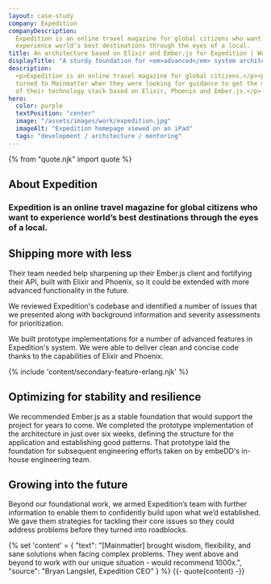 ```yaml
---
layout: case-study
company: Expedition
companyDescription:
  Expedition is an online travel magazine for global citizens who want to
  experience world’s best destinations through the eyes of a local.
title: An architecture based on Elixir and Ember.js for Expedition | Work
displayTitle: "A sturdy foundation for <em>advanced</em> system architecture"
description:
  <p>Expedition is an online travel magazine for global citizens.</p><p>They
  turned to Mainmatter when they were looking for guidance to get the most out
  of their technology stack based on Elixir, Phoenix and Ember.js.</p>
hero:
  color: purple
  textPosition: "center"
  image: "/assets/images/work/expedition.jpg"
  imageAlt: "Expedition homepage viewed on an iPad"
  tags: "development / architecture / mentoring"
---
```


{% from "quote.njk" import quote %}

<div class="case-study__section">
  <h2 class="case-study__heading h5">About Expedition</h2>
  <div class="case-study__text">
    <h3 class="h4">Expedition is an online travel magazine for global citizens who want to experience world’s best destinations through the eyes of a local.</h3>
  </div>
</div>

<div class="case-study__section">
  <h2 class="case-study__heading h5">Shipping more with less</h2>
  <div class="case-study__text">
    <p>Their team needed help sharpening up their Ember.js client and fortifying their API, built with Elixir and Phoenix, so it could be extended with more advanced functionality in the future.</p>
    <p>We reviewed Expedition's codebase and identified a number of issues that we presented along with background information and severity assessments for prioritization.</p>
    <p>We built prototype implementations for a number of advanced features in Expedition's system. We were able to deliver clean and concise code thanks to the capabilities of Elixir and Phoenix.</p>
  </div>
</div>

{% include 'content/secondary-feature-erlang.njk' %}

<div class="case-study__section">
  <h2 class="case-study__heading h5">Optimizing for stability and resilience</h2>
  <div class="case-study__text">
    <p>We recommended Ember.js as a stable foundation that would support the project for years to come. We completed the prototype implementation of the architecture in just over six weeks, defining the structure for the application and establishing good patterns. That prototype laid the foundation for subsequent engineering efforts taken on by embeDD's in-house engineering team.</p>
  </div>
</div>

<div class="case-study__section">
  <h2 class="case-study__heading h5">Growing into the future</h2>
  <div class="case-study__text">
    <p>Beyond our foundational work, we armed Expedition’s team with further information to enable them to confidently build upon what we’d established. We gave them strategies for tackling their core issues so they could address problems before they turned into roadblocks.</p>
  </div>
</div>

{% set 'content' = {
  "text": "[Mainmatter] brought wisdom, flexibility, and sane solutions when facing complex problems. They went above and beyond to work with our unique situation - would recommend 1000x.",
  "source": "Bryan Langslet, Expedition CEO"
} %} {{- quote(content) -}}
